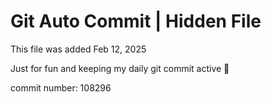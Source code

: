 # Git Auto Commit | Hidden File

This file was added Feb 12, 2025

Just for fun and keeping my daily git commit active 🤪

commit number: 108296

